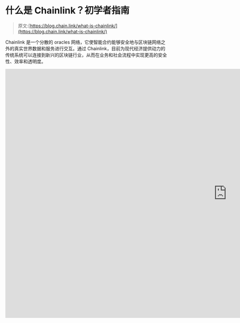 # 什么是 Chainlink？初学者指南

> 原文:[https://blog.chain.link/what-is-chainlink/](https://blog.chain.link/what-is-chainlink/)

Chainlink 是一个分散的 oracles 网络，它使智能合约能够安全地与区块链网络之外的真实世界数据和服务进行交互。通过 Chainlink，目前为现代经济提供动力的传统系统可以连接到新兴的区块链行业，从而在业务和社会流程中实现更高的安全性、效率和透明度。

<iframe title="What Is Chainlink? A Two-Minute Explainer" width="1380" height="776" src="https://www.youtube.com/embed/tIUHQ7sDoaU?feature=oembed" frameborder="0" allow="accelerometer; autoplay; clipboard-write; encrypted-media; gyroscope; picture-in-picture" allowfullscreen=""></div> <p> </p> <p>随着加密货币和区块链技术获得主流关注，以及 Chainlink 成为许多区块链应用程序的关键组件，越来越多的人开始进入该行业，并提出一个基本问题:Chainlink 是什么？</p> <p>为了帮助那些刚刚接触区块链、<a href="https://chain.link/education/smart-contracts">智能合同</a>和<a href="https://chain.link/education/blockchain-oracles">甲骨文</a>的人，我们创建了一个简单的概述来展示 Chainlink 甲骨文网络的价值，以及它如何使区块链技术发挥其全部潜力。本指南通过回答三个关键问题提供了关于 Chainlink 的背景信息:</p> <ul> <li>区块链和智能合约的潜在价值主张是什么？</li> <li>为什么 Chainlink 必须帮助解决智能合约的固有限制？</li> <li>Chainlink 的解决方案如何释放智能合约的全部潜力？</li> </ul> <h2 id="the-value-of-blockchains-eliminate-counterparty-risk">区块链如何消除交易对手风险</h2> <p>为了充分理解 Chainlink 的重要性，首先理解区块链和智能合约的潜在价值至关重要。一般来说，<a href="https://blog.chain.link/what-is-a-blockchain-and-how-can-it-impact-the-world/">区块链</a>是一个分散的计算机网络，它执行计算并将数据存储在一个共享的账本中。区块链与传统的集中式计算机系统的不同之处在于:</p> <ul> <li>没有一个人或团体能控制它。</li> <li>世界上的每个人都有平等的权利向它发送命令。</li> <li>运行在其上的应用程序和存储在其中的数据不能被篡改或删除。</li> <li>一段时间内处理的所有交易都记录在一个不断增长的分类账中。</li> <li>交易通过本地加密货币支付。</li> </ul> <p>区块链通过让成千上万的计算机运行相同的软件，处理相同的交易，存储相同的数据，并一致地相互交叉检查，以达成关于什么是有效的网络的共识，来实现这些属性。所有这些网络运作都有金钱激励作为后盾，强化诚实的行为和共识。通过在一个由金融激励的参与者组成的大型分散网络中冗余地验证和存储交易，区块链使得操纵共享账本变得极其昂贵和不切实际。</p> <p>因此，区块链是非常安全和可靠的系统，用于为涉及两个或多个独立方的进程执行计算和存储数据。区块链的根本好处在于，它们降低了交易对手风险——合约中的另一方不遵守合约条款的风险。比如有人要和一个陌生人做数字交易，如何决定谁先送钱，是否有足够的资金，资金不能花两次(俗称双花问题)？传统上，用户会雇用第三方，如支付处理器或票据交换所，以促进交易或仲裁纠纷。然而，区块链是一个更可靠、防篡改、公正的交易结算系统。用户知道，当他们向区块链发送交易时，交易将完全按照指示执行。</p> <figure class="kg-card kg-image-card kg-width-wide kg-card-hascaption"> <p><figure id="attachment_3030" aria-describedby="caption-attachment-3030" style="width: 1024px" class="wp-caption aligncenter"> <img decoding="async" loading="lazy" class="wp-image-3030 size-large" src="../Images/129a16766e10ead1df7e4add72a8da2c.png" alt="Centralized transaction vs. decentralized transaction" width="1024" height="796" srcset="https://blog.chain.link/wp-content/uploads/2021/01/Educational-Series_Blockchain-Graphic-V4-1024x796.png 1024w, https://blog.chain.link/wp-content/uploads/2021/01/Educational-Series_Blockchain-Graphic-V4-300x233.png 300w, https://blog.chain.link/wp-content/uploads/2021/01/Educational-Series_Blockchain-Graphic-V4-768x597.png 768w, https://blog.chain.link/wp-content/uploads/2021/01/Educational-Series_Blockchain-Graphic-V4-1536x1195.png 1536w, https://blog.chain.link/wp-content/uploads/2021/01/Educational-Series_Blockchain-Graphic-V4-2048x1593.png 2048w, https://blog.chain.link/wp-content/uploads/2021/01/Educational-Series_Blockchain-Graphic-V4-24x19.png 24w, https://blog.chain.link/wp-content/uploads/2021/01/Educational-Series_Blockchain-Graphic-V4-36x28.png 36w, https://blog.chain.link/wp-content/uploads/2021/01/Educational-Series_Blockchain-Graphic-V4-48x37.png 48w" sizes="(max-width: 1024px) 100vw, 1024px" data-original-src="https://blog.chain.link/wp-content/uploads/2021/01/Educational-Series_Blockchain-Graphic-V4-1024x796.png"/> <figcaption id="caption-attachment-3030" class="wp-caption-text">与银行不同，区块链在双方之间转移资金，而不需要保管。</figcaption> </figure></p></figure> <p>区块链的去中心化架构是比特币和其他加密货币成为如此强大的货币形式的原因:用户可以相信没有中央管理者会夸大供应量(上限为 2100 万 BTC)，显示谁拥有比特币的基础比特币区块链已经得到了全球数千台电脑的验证。此外，区块链的分散设计允许用户直接交换价值，“点对点”，消除了可以抽取费用和审查交易的监管中间人，最终允许用户保留对其资产和数据的所有权。</p> <p>然而，区块链可以支持许多用例，而不仅仅是简单地移动和在账本上记录资金。一些高度可编程的区块链允许更具表现力的命令集，特别是通过在网络上运行应用程序，这些应用程序基于特定的预定义事件触发动作(如果 x 事件发生，则执行 y 动作)。例如，如果明天 777 航班取消，支付 77 美元的保险金；如果没有，那就不要付款。这些区块链应用程序可以处理更广泛的逻辑，被称为“<a href="https://chain.link/education/smart-contracts">智能合约</a>”，自以太坊在 2015 年首次大规模推出以来，一直是区块链周围许多开发的主题。</p> <p><img decoding="async" loading="lazy" class="aligncenter wp-image-4183 size-full" src="../Images/0061c8dc47c8cdb6b0609975ef746bd5.png" alt="" width="2560" height="1335" srcset="https://blog.chain.link/wp-content/uploads/2021/01/chainlink-fact-sheet-scaled.jpg 2560w, https://blog.chain.link/wp-content/uploads/2021/01/chainlink-fact-sheet-300x156.jpg 300w, https://blog.chain.link/wp-content/uploads/2021/01/chainlink-fact-sheet-1024x534.jpg 1024w, https://blog.chain.link/wp-content/uploads/2021/01/chainlink-fact-sheet-768x400.jpg 768w, https://blog.chain.link/wp-content/uploads/2021/01/chainlink-fact-sheet-1536x801.jpg 1536w, https://blog.chain.link/wp-content/uploads/2021/01/chainlink-fact-sheet-2048x1068.jpg 2048w, https://blog.chain.link/wp-content/uploads/2021/01/chainlink-fact-sheet-24x13.jpg 24w, https://blog.chain.link/wp-content/uploads/2021/01/chainlink-fact-sheet-36x19.jpg 36w, https://blog.chain.link/wp-content/uploads/2021/01/chainlink-fact-sheet-48x25.jpg 48w" sizes="(max-width: 2560px) 100vw, 2560px" data-original-src="https://blog.chain.link/wp-content/uploads/2021/01/chainlink-fact-sheet-scaled.jpg"/></p> <h2 id="problem-smart-contracts-can-t-interact-with-external-data-and-systems-without-reintroducing-counterparty-risk">问题:智能合约可能会再次引入交易对手风险</h2> <p>问题在于，智能合同需要数据(如航班起飞信息)来执行命令，但它需要数字化和自动化现实世界<a href="https://blog.chain.link/brand-based-vs-math-based-agreements/">协议</a>的大部分数据并不存储在区块链上。智能合同也不能获取<a href="https://blog.chain.link/understanding-how-data-and-apis-power-next-generation-economies/">外部数据</a>，因为区块链就像黑匣子，没有与外部世界连接的内置能力。这意味着资产价格、<a href="https://blog.chain.link/bringing-sports-markets-to-blockchains-using-chainlink/">体育比分、</a>、<a href="https://blog.chain.link/how-chainlink-enables-blockchain-iot-integrations/">物联网(IoT) </a>传感器、网络数据、企业系统和众多其他真实世界数据集在区块链上根本不可用，这严重限制了开发人员可以创建的智能合同的类型。一个人如何在没有飞行数据的情况下制定飞行保险协议？</p> <p>将数据有效输入区块链的唯一方法是通过一个名为“oracle”的软件组件将数据输入区块链。接下来的挑战是，如何设计一种具有与基础区块链相同的安全性和可靠性属性的 oracle 机制，以便保留智能合约的基础价值主张，例如没有交易对手风险的极端可靠性。如果单个集中式 oracle 负责输入用于触发智能合约的数据，则该 oracle 完全控制智能合约的结果。这引入了一个被称为<a href="https://blog.chain.link/what-is-the-blockchain-oracle-problem/">甲骨文问题</a>的严重故障点，将整个智能合同置于风险之中。</p> <figure class="kg-card kg-image-card kg-width-wide kg-card-hascaption"> <p><figure id="attachment_814" aria-describedby="caption-attachment-814" style="width: 1600px" class="wp-caption alignnone"> <img decoding="async" loading="lazy" class="wp-image-814 size-full" src="../Images/7430dc21a3d66a2c5f70e132695078f7.png" alt="A centralized oracle introduces a single point of failure in the delivery of data to the blockchain." width="1600" height="715" srcset="https://blog.chain.link/wp-content/uploads/2020/08/Slides-02.png 1600w, https://blog.chain.link/wp-content/uploads/2020/08/Slides-02-300x134.png 300w, https://blog.chain.link/wp-content/uploads/2020/08/Slides-02-1024x458.png 1024w, https://blog.chain.link/wp-content/uploads/2020/08/Slides-02-768x343.png 768w, https://blog.chain.link/wp-content/uploads/2020/08/Slides-02-1536x686.png 1536w, https://blog.chain.link/wp-content/uploads/2020/08/Slides-02-24x11.png 24w, https://blog.chain.link/wp-content/uploads/2020/08/Slides-02-36x16.png 36w, https://blog.chain.link/wp-content/uploads/2020/08/Slides-02-48x21.png 48w" sizes="(max-width: 1600px) 100vw, 1600px" data-original-src="https://blog.chain.link/wp-content/uploads/2020/08/Slides-02.png"/> <figcaption id="caption-attachment-814" class="wp-caption-text">集中式 oracle 在向区块链传送数据时引入了单点故障。</figcaption> </figure></p></figure> <h2 id="solution-the-chainlink-decentralized-oracle-network">解决方案:链式分散 Oracle 网络</h2> <p>Chainlink 是一个分散式 oracle 网络，开发该网络是为了让 smart contracts 以高度安全和可靠的方式在区块链系统和外部系统之间自动传输数据。它使用类似于区块链的模型，其中有一个由独立实体(oracles)组成的分散式网络，这些实体共同从多个来源检索数据、聚合数据，并将经过验证的单一数据点交付给智能合约以触发其执行，从而消除任何集中的故障点。</p> <p>例如，Chainlink 通过<a href="https://feeds.chain.link/eth-usd"> ETH/USD 价格馈送</a>向区块链提供以太坊的本地加密货币 ETH 的美元价格，该价格馈送使用大量独立的 oracle 节点和数据源来获取和提供价格数据(如下图所示)。然后，区块链应用程序可以使用 ETH/USD 价格 oracle 来获取 ETH 的当前价格，作为获得贷款或解决对未来 ETH 价格的预测的抵押品。</p> <figure class="kg-card kg-image-card kg-width-wide kg-card-hascaption"> <p><figure id="attachment_2134" aria-describedby="caption-attachment-2134" style="width: 1887px" class="wp-caption aligncenter"><img decoding="async" loading="lazy" class="wp-image-2134 size-full" src="../Images/6997932fafa47061b59634ea0e84718a.png" alt="Screenshot of ETH-USD Price Feed page" width="1887" height="885" srcset="https://blog.chain.link/wp-content/uploads/2021/01/ETH-USD-Price-Feeds.png 1887w, https://blog.chain.link/wp-content/uploads/2021/01/ETH-USD-Price-Feeds-300x141.png 300w, https://blog.chain.link/wp-content/uploads/2021/01/ETH-USD-Price-Feeds-1024x480.png 1024w, https://blog.chain.link/wp-content/uploads/2021/01/ETH-USD-Price-Feeds-768x360.png 768w, https://blog.chain.link/wp-content/uploads/2021/01/ETH-USD-Price-Feeds-1536x720.png 1536w, https://blog.chain.link/wp-content/uploads/2021/01/ETH-USD-Price-Feeds-24x11.png 24w, https://blog.chain.link/wp-content/uploads/2021/01/ETH-USD-Price-Feeds-36x17.png 36w, https://blog.chain.link/wp-content/uploads/2021/01/ETH-USD-Price-Feeds-48x23.png 48w" sizes="(max-width: 1887px) 100vw, 1887px" data-original-src="https://blog.chain.link/wp-content/uploads/2021/01/ETH-USD-Price-Feeds.png"/><figcaption id="caption-attachment-2134" class="wp-caption-text">ETH/USD chain link Price Feed 汇总了来自众多独立 oracle 节点运营商的价格数据。</figcaption> </figure></p></figure> <p>Chainlink 还提供了超越分散的多层安全性，以确保用户可以信任 oracle 网络:</p> <ul> <li><strong>通用架构</strong>–chain link 是一个用于构建和运行 oracle 网络的灵活框架，这意味着用户可以构建和/或连接到定制的 oracle 网络，而无需依赖其他 oracle 网络。</li> </ul> <figure class="kg-card kg-image-card kg-width-wide kg-card-hascaption"> <p><figure id="attachment_2093" aria-describedby="caption-attachment-2093" style="width: 1024px" class="wp-caption aligncenter"> <img decoding="async" loading="lazy" class="wp-image-2093 size-large" src="../Images/86a439e4817a10983b6bc168fb560ef0.png" alt="Chainlink Network diagram" width="1024" height="728" srcset="https://blog.chain.link/wp-content/uploads/2021/01/chainlink-network-diagram-1024x728.png 1024w, https://blog.chain.link/wp-content/uploads/2021/01/chainlink-network-diagram-300x213.png 300w, https://blog.chain.link/wp-content/uploads/2021/01/chainlink-network-diagram-768x546.png 768w, https://blog.chain.link/wp-content/uploads/2021/01/chainlink-network-diagram-1536x1093.png 1536w, https://blog.chain.link/wp-content/uploads/2021/01/chainlink-network-diagram-2048x1457.png 2048w, https://blog.chain.link/wp-content/uploads/2021/01/chainlink-network-diagram-24x17.png 24w, https://blog.chain.link/wp-content/uploads/2021/01/chainlink-network-diagram-36x26.png 36w, https://blog.chain.link/wp-content/uploads/2021/01/chainlink-network-diagram-48x34.png 48w" sizes="(max-width: 1024px) 100vw, 1024px" data-original-src="https://blog.chain.link/wp-content/uploads/2021/01/chainlink-network-diagram-1024x728.png"/> <figcaption id="caption-attachment-2093" class="wp-caption-text">链式网络、oracle 网络、链式节点和节点操作符的基本区别。</figcaption> </figure> <figcaption/></p></figure> <ul> <li><strong>数据签名</strong>–chain link oracle 使用唯一的加密签名对他们在链上输入的数据进行签名，允许用户证明数据来自特定的 Oracle 节点。</li> <li><strong>高质量数据</strong>–<strong/>chain link 为智能合约提供来自任何外部系统(包括高级数据提供商)的数据，并允许智能合约向其他系统发送命令，例如在传统支付轨道上进行支付。</li> <li><strong>区块链不可知</strong>–chain link 可以在任何区块链上本地运行，不依赖于其他区块链，这意味着它可以支持公共区块链、企业区块链等。</li> </ul> <figure class="kg-card kg-image-card kg-width-wide kg-card-hascaption"> <p><figure id="attachment_717" aria-describedby="caption-attachment-717" style="width: 1600px" class="wp-caption aligncenter"> <img decoding="async" loading="lazy" class="wp-image-717 size-full" src="../Images/9b26e20d587b285f86e1127844d58293.png" alt="Chainlink connects any blockchain to any input and output" width="1600" height="539" srcset="https://blog.chain.link/wp-content/uploads/2020/11/chainlink-diagram.png 1600w, https://blog.chain.link/wp-content/uploads/2020/11/chainlink-diagram-300x101.png 300w, https://blog.chain.link/wp-content/uploads/2020/11/chainlink-diagram-1024x345.png 1024w, https://blog.chain.link/wp-content/uploads/2020/11/chainlink-diagram-768x259.png 768w, https://blog.chain.link/wp-content/uploads/2020/11/chainlink-diagram-1536x517.png 1536w, https://blog.chain.link/wp-content/uploads/2020/11/chainlink-diagram-24x8.png 24w, https://blog.chain.link/wp-content/uploads/2020/11/chainlink-diagram-36x12.png 36w, https://blog.chain.link/wp-content/uploads/2020/11/chainlink-diagram-48x16.png 48w" sizes="(max-width: 1600px) 100vw, 1600px" data-original-src="https://blog.chain.link/wp-content/uploads/2020/11/chainlink-diagram.png"/> <figcaption id="caption-attachment-717" class="wp-caption-text"> Chainlink 将任何区块链上的智能合约连接到任何输入和输出。</figcaption> </figure></p></figure> <ul> <li><strong>服务水平协议</strong>–chain link 最终将允许用户定义链上智能合同中请求的 oracle 作业的条款，这可能需要 oracle 节点支付保证金，只有当它们按照预先商定的条款执行时(例如，数据按时交付)，保证金才会返还给节点。</li> <li><strong>信誉系统</strong>–chain link Oracle 的历史性能通过链上签名数据公开，允许用户根据历史性能指标选择 Oracle，如平均响应时间、完成率、平均保证金等。节点运营商还可以选择提供其他数据，如他们的身份、地理位置和第三方认证。</li> </ul> <figure class="kg-card kg-image-card kg-width-wide kg-card-hascaption"> <p><figure id="attachment_1480" aria-describedby="caption-attachment-1480" style="width: 1600px" class="wp-caption alignnone"> <img decoding="async" loading="lazy" class="wp-image-1480 size-full" src="../Images/2488d083b5b9a66a9c7997acb055e87b.png" alt="A diagram showing Chainlayer's node statistics on market.link" width="1600" height="844" srcset="https://blog.chain.link/wp-content/uploads/2021/01/Chainlayer-Reputation.png 1600w, https://blog.chain.link/wp-content/uploads/2021/01/Chainlayer-Reputation-300x158.png 300w, https://blog.chain.link/wp-content/uploads/2021/01/Chainlayer-Reputation-1024x540.png 1024w, https://blog.chain.link/wp-content/uploads/2021/01/Chainlayer-Reputation-768x405.png 768w, https://blog.chain.link/wp-content/uploads/2021/01/Chainlayer-Reputation-1536x810.png 1536w, https://blog.chain.link/wp-content/uploads/2021/01/Chainlayer-Reputation-24x13.png 24w, https://blog.chain.link/wp-content/uploads/2021/01/Chainlayer-Reputation-36x19.png 36w, https://blog.chain.link/wp-content/uploads/2021/01/Chainlayer-Reputation-48x25.png 48w" sizes="(max-width: 1600px) 100vw, 1600px" data-original-src="https://blog.chain.link/wp-content/uploads/2021/01/Chainlayer-Reputation.png"/> <figcaption id="caption-attachment-1480" class="wp-caption-text"> Chainlink Market 允许节点列出有关其运营的关键功能，并使用户能够通过这些功能以及链上数据指标进行过滤。</figcaption> </figure></p></figure> <ul> <li><strong>可选功能</strong>–chain link 还在为 oracle 和数据隐私、高级 oracle 计算等功能开发额外的安全方法。</li> </ul> <h2 id="solution-the-chainlink-decentralized-oracle-network">链环的使用案例</h2> <p>通过提供与区块链相当的强大的安全性和可靠性保证，使用 Chainlink oracles 创建了更高级的智能合同。虽然我们已经概述了由 Chainlink 支持的<a href="https://blog.chain.link/smart-contract-use-cases/"> 77 个智能合约用例，其中一些主要用例包括:</a></p> <h3 id="decentralized-finance-defi-">分散融资</h3> <p>许多传统金融产品，如贷款、支付、衍生品、资产净值等，正在区块链上构建，使用智能合约来提高安全性和透明度，并降低准入门槛。这些<a href="https://chain.link/education/defi"> DeFi </a>应用程序使用 Chainlink 为资产定价、获取利率、验证抵押等，使这些产品能够执行以公平市价发放贷款、自动发放股息以及结算期权合同等功能。</p> <h3 id="insurance">保险</h3> <p>智能合同也被用来在区块链创建参数保险合同。Chainlink 目前在生产中用于向 Arbol 作物保险市场提供天气数据，使世界各地的农民只需通过互联网连接即可获得参数作物保险，该保险根据降雨量、温度或政策设定的其他评估者以公平和及时的方式结算(例如，如果今年降雨量超过 x 量，支付 y 结算)。</p> <h3 id="gaming">赌博</h3> <p>开发商也开始在区块链推出基于合同的智能游戏应用程序，这些应用程序通常包含不可替代的代币(NFT)作为稀缺的数字收藏品。许多区块链游戏的一个关键组成部分是随机性的来源，以产生随机的游戏场景或确定幸运的获奖者。Chainlink 提供了一个名为 VRF 的随机性解决方案，它可以生成随机性，并以一种用户可以证明它是公平和公正的方式将其交付给智能合约，因为无论是玩家，游戏创作者还是外部实体都无法篡改或操纵随机性以对自己有利。</p> <figure class="kg-card kg-image-card kg-width-wide kg-card-hascaption"> <p><figure id="attachment_1481" aria-describedby="caption-attachment-1481" style="width: 1600px" class="wp-caption alignnone"> <img decoding="async" loading="lazy" class="wp-image-1481 size-full" src="../Images/697ce9d3bc68b82feed50c6a56a9dce4.png" alt="Chainlink VRF enables input and output randomness for in-game scenarios for blockchain games." width="1600" height="900" srcset="https://blog.chain.link/wp-content/uploads/2021/01/input-output-randomness.png 1600w, https://blog.chain.link/wp-content/uploads/2021/01/input-output-randomness-300x169.png 300w, https://blog.chain.link/wp-content/uploads/2021/01/input-output-randomness-1024x576.png 1024w, https://blog.chain.link/wp-content/uploads/2021/01/input-output-randomness-768x432.png 768w, https://blog.chain.link/wp-content/uploads/2021/01/input-output-randomness-1536x864.png 1536w, https://blog.chain.link/wp-content/uploads/2021/01/input-output-randomness-640x360.png 640w, https://blog.chain.link/wp-content/uploads/2021/01/input-output-randomness-298x167.png 298w, https://blog.chain.link/wp-content/uploads/2021/01/input-output-randomness-24x14.png 24w, https://blog.chain.link/wp-content/uploads/2021/01/input-output-randomness-36x20.png 36w, https://blog.chain.link/wp-content/uploads/2021/01/input-output-randomness-48x27.png 48w" sizes="(max-width: 1600px) 100vw, 1600px" data-original-src="https://blog.chain.link/wp-content/uploads/2021/01/input-output-randomness.png"/> <figcaption id="caption-attachment-1481" class="wp-caption-text"> Chainlink VRF 为区块链游戏的游戏内场景启用输入和输出随机性。</figcaption> </figure></p></figure> <h3 id="traditional-systems">传统系统</h3> <p>Chainlink 的另一个关键用例是为数据提供商、物联网网络、网站和企业等传统系统提供一种方式，使其数据和服务可用于任何区块链网络。由于 Chainlink 网络是区块链不可知的，Chainlink oracles 充当连接当前数字和数据基础设施到任何/所有区块链网络的集成网关。在最近由 Chainlink 联合创始人 Sergey Nazarov 共同撰写的题为<a href="http://www3.weforum.org/docs/WEF_Interoperability_C4IR_Smart_Contracts_Project_2020.pdf">弥合治理差距:区块链和遗留系统的互操作性</a>的世界经济论坛报告中，概述了使用 Chainlink 等 oracle 网络将传统系统与区块链连接起来的行业标准互操作性框架。</p> <p>这些只是 Chainlink 提供的许多功能中的一部分，这些功能允许智能合约以高度的安全性和可靠性与外部数据和系统进行交互。最终结果是，基于区块链的智能合约应用程序能够在更加多样化的市场中实现更多的使用案例。</p> <p>如果区块链是分散的计算机，智能合同是分散的应用程序，那么 Chainlink 可以被认为是一个分散的互联网，最终允许智能合同与外部世界进行交互，同时保持区块链技术在安全性、透明度和信任方面的基本保证。</p> <h2 id="additional-resources">额外资源</h2> <p>如果您是区块链技术的新手，并且想要深入了解，我们建议您按顺序阅读以下教育系列:</p> <ul> <li><a href="https://blog.chain.link/what-is-a-blockchain-and-how-can-it-impact-the-world/">什么是区块链</a>？</li> <li><a href="https://chain.link/education/smart-contracts">什么是智能合约</a>？</li> <li><a href="https://blog.chain.link/understanding-how-data-and-apis-power-next-generation-economies/">什么是数据和 API</a>？</li> <li><a href="https://blog.chain.link/what-is-the-blockchain-oracle-problem/">什么是甲骨文问题</a>？</li> <li><a href="https://blog.chain.link/what-is-a-chainlink-node-operator/">什么是 Chainlink 节点运算符</a>？</li> <li><a href="https://blog.chain.link/hybrid-smart-contracts-explained/">混合智能合约解释</a></li> </ul> <p>如果你想要更技术性的东西，我们鼓励你阅读<a href="https://link.smartcontract.com/whitepaper">原始 Chainlink 白皮书</a>、<a href="https://research.chain.link/whitepaper-v2.pdf"> Chainlink 2.0 白皮书</a>、<a href="https://docs.chain.link/">开发者文档</a>，并浏览<a href="https://blog.chain.link/"> Chainlink 博客</a>以获得各种资源。</p> <p>要了解最新的新闻和事件，请关注各种官方 Chainlink 社交媒体账户，并订阅<a href="https://chn.lk/newsletter"> Chainlink 简讯</a>。</p> <p><a href="https://chain.link/">网站</a> | <a href="https://discordapp.com/invite/aSK4zew">不和</a>|<a href="https://www.reddit.com/r/Chainlink/">Reddit</a>|<a href="https://www.youtube.com/channel/UCnjkrlqaWEBSnKZQ71gdyFA">YouTube</a>|<a href="https://t.me/chainlinkofficial">电报</a> | <a href="https://blog.chain.link/tag/events/">事件</a> | <a href="https://feeds.chain.link/">价格供稿</a>|<a href="https://www.chain.link/solutions/defi">DeFi</a>|<a href="https://chain.link/solutions/chainlink-vrf">VRF</a>|<a href="https://docs.chain.link/docs/getting-started">文档</a></p> <div class="widget_tag_cloud tag-list"/> </body> </html></iframe>